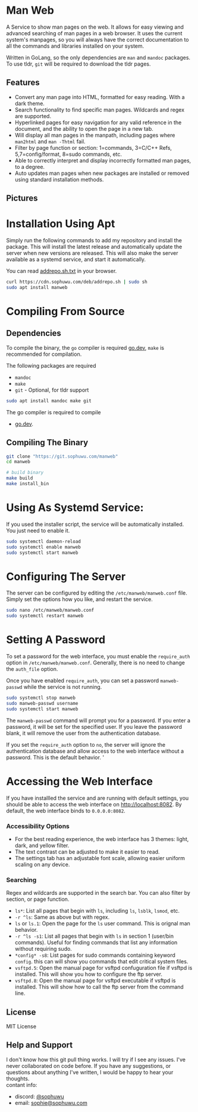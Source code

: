 # Man Web
A Service to show man pages on the web.
It allows for easy viewing and advanced searching of man pages in a web browser.
It uses the current system's manpages, so you will always have the correct documentation
to all the commands and libraries installed on your system.

Written in GoLang, so the only dependencies are `man` and `mandoc` packages.
To use tldr, `git` will be required to download the tldr pages.

## Features

- Convert any man page into HTML, formatted for easy reading. With a dark theme.
- Search functionality to find specific man pages. Wildcards and regex are supported.
- Hyperlinked pages for easy navigation for any valid reference in the document, and the ability to open the page in a new tab.
- Will display all man pages in the manpath, including pages where `man2html` and `man -Thtml` fail.
- Filter by page function or section: 1=commands, 3=C/C++ Refs, 5,7=config/format, 8=sudo commands, etc.
- Able to correctly interpret and display incorrectly formatted man pages, to a degree.
- Auto updates man pages when new packages are installed or removed using standard installation methods.

## Pictures


# Installation Using Apt

Simply run the following commands to add my repository and install the package. This will install the latest release and automatically update the server when new versions are released.
This will also make the server available as a systemd service, and start it automatically. 

You can read [addrepo.sh.txt](https://cdn.sophuwu.com/deb/addrepo.sh.txt) in your browser.

```bash
curl https://cdn.sophuwu.com/deb/addrepo.sh | sudo sh
sudo apt install manweb
```

# Compiling From Source

## Dependencies
To compile the binary, the `go` compiler is required [go.dev](https://go.dev/doc/install), `make`
is recommended for compilation.

The following packages are required
* `mandoc`
* `make`
* `git` - Optional, for tldr support
```bash
sudo apt install mandoc make git
```
The go compiler is required to compile
*  [go.dev](https://go.dev/doc/install).


## Compiling The Binary

 ```bash
git clone "https://git.sophuwu.com/manweb"
cd manweb

# build binary
make build
make install_bin
```

# Using As Systemd Service:

If you used the installer script, the service will be automatically installed. You just need to enable it.
```bash
sudo systemctl daemon-reload
sudo systemctl enable manweb
sudo systemctl start manweb
```

# Configuring The Server
The server can be configured by editing the `/etc/manweb/manweb.conf` file.
Simply set the options how you like, and restart the service.
```bash
sudo nano /etc/manweb/manweb.conf
sudo systemctl restart manweb
```

# Setting A Password
To set a password for the web interface, you must enable the `require_auth` option in `/etc/manweb/manweb.conf`.
Generally, there is no need to change the `auth_file` option.

Once you have enabled `require_auth`, you can set a password `manweb-passwd` while the service is not running.
```bash
sudo systemctl stop manweb
sudo manweb-passwd username
sudo systemctl start manweb
```
The `manweb-passwd` command will prompt you for a password.
If you enter a password, it will be set for the specified user.
If you leave the password blank, it will remove the user from the authentication database.

If you set the `require_auth` option to `no`, the server will ignore the authentication database and allow access to the web interface without a password.
This is the default behavior.
'

# Accessing the Web Interface

If you have installled the service and are running with default settings, you should be able to access 
the web interface on [http://localhost:8082](http://localhost:8082).
By default, the web interface binds to `0.0.0.0:8082`.

### Accessibility Options
* For the best reading experience, the web interface has 3 themes: light, dark, and yellow filter.
* The text contrast can be adjusted to make it easier to read.
* The settings tab has an adjustable font scale, allowing easier uniform scaling on any device.

### Searching
Regex and wildcards are supported in the search bar.
You can also filter by section, or page function.

* `ls*`: List all pages that begin with `ls`, including `ls`, `lsblk`, `lsmod`, etc.
* `-r ^ls`: Same as above but with regex.
* `ls` or `ls.1`: Open the page for the `ls` user command. This is orignal man behavior.
* `-r ^ls -s1`: List all pages that begin with `ls` in section 1 (user/bin commands). Useful for finding commands that list any information without requiring sudo.
* `*config* -s8`: List pages for sudo commands containing keyword `config`. this can will show you commands that edit critical system files.  
* `vsftpd.5`: Open the manual page for vsftpd confuguration file if vsftpd is installed. This will show you how to configure the ftp server.
* `vsftpd.8`: Open the manual page for vsftpd executable if vsftpd is installed. This will show how to call the ftp server from the command line.

## License

MIT License

## Help and Support

I don't know how this git pull thing works. I will try if I see any issues. I've never collaborated on code before. If you have any suggestions, or questions about anything I've written, I would be happy to hear your thoughts.\
contant info: 
* discord: [@sophuwu](https://discord.com/users/sophuwu)
* email: [sophie@sophuwu.com](mailto:sophie@sophuwu.com)

